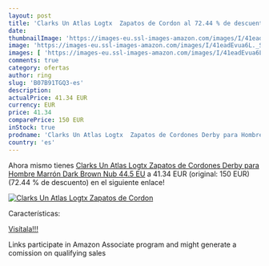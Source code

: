 ```yaml
---
layout: post
title: 'Clarks Un Atlas Logtx  Zapatos de Cordon al 72.44 % de descuento'
date: 
thumbnailImage: 'https://images-eu.ssl-images-amazon.com/images/I/41eadEvua6L._SL200_.jpg'
image: 'https://images-eu.ssl-images-amazon.com/images/I/41eadEvua6L._SL200_.jpg'
images: [ 'https://images-eu.ssl-images-amazon.com/images/I/41eadEvua6L._SL200_.jpg' ]
comments: true
category: ofertas
author: ring
slug: 'B07B91TGQ3-es'
description:
actualPrice: 41.34 EUR
currency: EUR
price: 41.34
comparePrice: 150 EUR
inStock: true
prodname: 'Clarks Un Atlas Logtx  Zapatos de Cordones Derby para Hombre  Marrón  Dark Brown Nub   44.5 EU'
country: 'es'
---
```


Ahora mismo tienes [Clarks Un Atlas Logtx  Zapatos de Cordones Derby para Hombre  Marrón  Dark Brown Nub   44.5 EU](https://www.amazon.es/dp/B07B91TGQ3/?tag=tolees-21) a 41.34 EUR (original: 150 EUR) (72.44 %  de descuento) en el siguiente enlace!

[![Clarks Un Atlas Logtx  Zapatos de Cordon](https://images-eu.ssl-images-amazon.com/images/I/41eadEvua6L._SL200_.jpg)](https://www.amazon.es/dp/B07B91TGQ3/?tag=tolees-21)

Características:


[Visítala!!!](https://www.amazon.es/dp/B07B91TGQ3/?tag=tolees-21)

Links participate in Amazon Associate program and might generate a comission on qualifying sales
